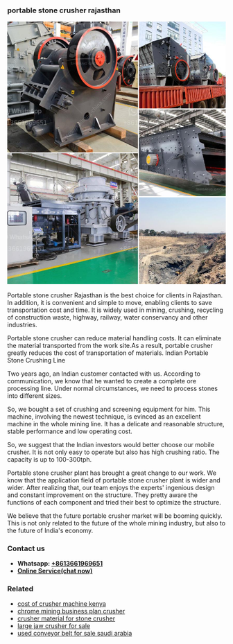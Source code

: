 <h3>portable stone crusher rajasthan</h3><img src='1708322805.jpg' alt=''><p>Portable stone crusher Rajasthan is the best choice for clients in Rajasthan. In addition, it is convenient and simple to move, enabling clients to save transportation cost and time. It is widely used in mining, crushing, recycling of construction waste, highway, railway, water conservancy and other industries.</p><p>Portable stone crusher can reduce material handling costs. It can eliminate the material transported from the work site.As a result, portable crusher greatly reduces the cost of transportation of materials. Indian Portable Stone Crushing Line</p><p>Two years ago, an Indian customer contacted with us. According to communication, we know that he wanted to create a complete ore processing line. Under normal circumstances, we need to process stones into different sizes.</p><p>So, we bought a set of crushing and screening equipment for him. This machine, involving the newest technique, is evinced as an excellent machine in the whole mining line. It has a delicate and reasonable structure, stable performance and low operating cost.</p><p>So, we suggest that the Indian investors would better choose our mobile crusher. It is not only easy to operate but also has high crushing ratio. The capacity is up to 100-300tph.</p><p>Portable stone crusher plant has brought a great change to our work. We know that the application field of portable stone crusher plant is wider and wider. After realizing that, our team enjoys the experts' ingenious design and constant improvement on the structure. They pretty aware the functions of each component and tried their best to optimize the structure.</p><p>We believe that the future portable crusher market will be booming quickly. This is not only related to the future of the whole mining industry, but also to the future of India's economy.</p><h3>Contact us</h3><ul><li><strong>Whatsapp:&nbsp;<a href="https://wa.me/8613661969651">+8613661969651</a></strong></li><li><a href="https://swt.shibang-china.com/?git&amp;zhl&amp;portable stone crusher rajasthan"><strong>Online Service(chat now)</strong></a></li></ul><h3>Related</h3><ul><li><a href='cost of crusher machine kenya.md'>cost of crusher machine kenya</a></li><li><a href='chrome mining business plan crusher.md'>chrome mining business plan crusher</a></li><li><a href='crusher material for stone crusher.md'>crusher material for stone crusher</a></li><li><a href='large jaw crusher for sale.md'>large jaw crusher for sale</a></li><li><a href='used conveyor belt for sale saudi arabia.md'>used conveyor belt for sale saudi arabia</a></li></ul>